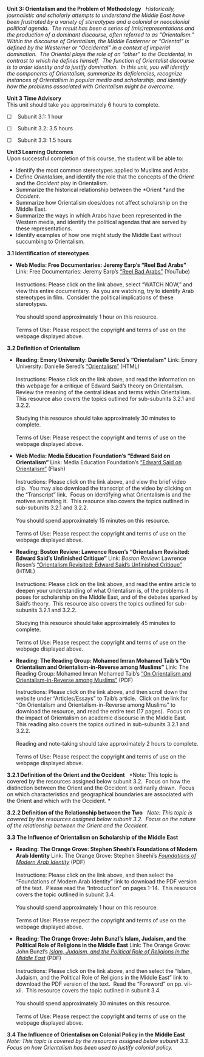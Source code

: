 **Unit 3: Orientalism and the Problem of Methodology** <span
id="3"></span> 
*Historically, journalistic and scholarly attempts to understand the
Middle East have been frustrated by a variety of stereotypes and a
colonial or neocolonial political agenda.  The result has been a series
of (mis)representations and the production of a dominant discourse,
often referred to as “Orientalism.”  Within the discourse of
Orientalism, the Middle Easterner or “Oriental” is defined by the
Westerner or “Occidental” in a context of imperial domination.  The
Oriental plays the role of an “other” to the Occidental, in contrast to
which he defines himself.  The function of Orientalist discourse is to
order identity and to justify domination.  In this unit, you will
identify the components of Orientalism, summarize its deficiencies,
recognize instances of Orientalism in popular media and scholarship, and
identify how the problems associated with Orientalism might be
overcome.*

**Unit 3 Time Advisory**  
This unit should take you approximately 6 hours to complete.  
  
 ☐    Subunit 3.1: 1 hour  
  
 ☐    Subunit 3.2: 3.5 hours  
  
 ☐    Subunit 3.3: 1.5 hours

**Unit3 Learning Outcomes**  
Upon successful completion of this course, the student will be able
to:  
-   Identify the most common stereotypes applied to Muslims and Arabs.
-   Define *Orientalism*, and identify the role that the concepts of
    the *Orient* and the *Occident* play in Orientalism. 
-   Summarize the historical relationship between the *Orient *and the
    *Occident*.
-   Summarize how Orientalism does/does not affect scholarship on the
    Middle East.
-   Summarize the ways in which Arabs have been represented in the
    Western media, and identify the political agendas that are served by
    these representations.
-   Identify examples of how one might study the Middle East without
    succumbing to Orientalism.

**3.1 Identification of stereotypes** <span id="3.1"></span> 
-   **Web Media: Free Documentaries: Jeremy Earp’s “Reel Bad Arabs”**
    Link: Free Documentaries: Jeremy Earp’s [“Reel Bad
    Arabs”](http://www.freedocumentaries.org/int.php?filmID=316)
    (YouTube)  
        
     Instructions: Please click on the link above, select “WATCH NOW,”
    and view this entire documentary.  As you are watching, try to
    identify Arab stereotypes in film.  Consider the political
    implications of these stereotypes.  
        
     You should spend approximately 1 hour on this resource.  
        
     Terms of Use: Please respect the copyright and terms of use on the
    webpage displayed above.

**3.2 Definition of Orientalism** <span id="3.2"></span> 
-   **Reading: Emory University: Danielle Sered’s “Orientalism”**
    Link: Emory University: Danielle Sered’s
    [“Orientalism”](http://www.english.emory.edu/Bahri/Orientalism.html)
    (HTML)  
        
     Instructions: Please click on the link above, and read the
    information on this webpage for a critique of Edward Said’s theory
    on Orientalism.  Review the meaning of the central ideas and terms
    within Orientalism.  This resource also covers the topics outlined
    for sub-subunits 3.2.1 and 3.2.2.  
        
     Studying this resource should take approximately 30 minutes to
    complete.  
        
     Terms of Use: Please respect the copyright and terms of use on the
    webpage displayed above.

-   **Web Media: Media Education Foundation’s “Edward Said on
    Orientalism”**
    Link: Media Education Foundation’s [“Edward Said on
    Orientalism”](http://www.mediaed.org/cgi-bin/commerce.cgi?preadd=action&key=403)
    (Flash)  
        
     Instructions: Please click on the link above, and view the brief
    video clip.  You may also download the transcript of the video by
    clicking on the “Transcript” link.  Focus on identifying what
    Orientalism is and the motives animating it.  This resource also
    covers the topics outlined in sub-subunits 3.2.1 and 3.2.2.  
        
     You should spend approximately 15 minutes on this resource.  
        
     Terms of Use: Please respect the copyright and terms of use on the
    webpage displayed above.

-   **Reading: Boston Review: Lawrence Rosen’s “Orientalism Revisited:
    Edward Said’s Unfinished Critique”**
    Link: *Boston Review*: Lawrence Rosen’s [“Orientalism Revisited:
    Edward Said’s Unfinished
    Critique”](https://web.archive.org/web/20120717002409/http://bostonreview.net/BR32.1/rosen.php)
    (HTML)  
        
     Instructions: Please click on the link above, and read the entire
    article to deepen your understanding of what Orientalism is, of the
    problems it poses for scholarship on the Middle East, and of the
    debates sparked by Said’s theory.  This resource also covers the
    topics outlined for sub-subunits 3.2.1 and 3.2.2.  
        
     Studying this resource should take approximately 45 minutes to
    complete.  
        
     Terms of Use: Please respect the copyright and terms of use on the
    webpage displayed above.

-   **Reading: The Reading Group: Mohamed Imran Mohamed Taib’s “On
    Orientalism and Orientalism-in-Reverse among Muslims”**
    Link: The Reading Group: Mohamed Imran Mohamed Taib’s [“On
    Orientalism and Orientalism-in-Reverse among
    Muslims”](http://www.thereadinggroup.sg/articles.htm) (PDF)  
      
     Instructions: Please click on the link above, and then scroll down
    the website under “Articles/Essays” to Taib’s article.  Click on the
    link for “On Orientalism and Orientalism-in-Reverse among Muslims”
    to download the resource, and read the entire text (17 pages). 
    Focus on the impact of Orientalism on academic discourse in the
    Middle East.  This reading also covers the topics outlined in
    sub-subunits 3.2.1 and 3.2.2.  
        
     Reading and note-taking should take approximately 2 hours to
    complete.  
        
     Terms of Use: Please respect the copyright and terms of use on the
    webpage displayed above.

**3.2.1 Definition of the Orient and the Occident** <span
id="3.2.1"></span> 
*Note: This topic is covered by the resources assigned below subunit
3.2.  Focus on how the distinction between the Orient and the Occident
is ordinarily drawn.  Focus on which characteristics and geographical
boundaries are associated with the Orient and which with the Occident. *

**3.2.2 Definition of the Relationship between the Two** <span
id="3.2.2"></span> 
*Note: This topic is covered by the resources assigned below subunit
3.2.  Focus on the nature of the relationship between the Orient and the
Occident.*

**3.3 The Influence of Orientalism on Scholarship of the Middle East**
<span id="3.3"></span> 
-   **Reading: The Orange Grove: Stephen Sheehi’s Foundations of Modern
    Arab Identity**
    Link: The Orange Grove: Stephen Sheehi’s *[Foundations of Modern
    Arab
    Identity](http://florida.theorangegrove.org/og/items/079a66de-df27-a87d-4946-095679fb5de4/1/)*
    (PDF)  
        
     Instructions: Please click on the link above, and then select the
    “Foundations of Modern Arab Identity” link to download the PDF
    version of the text.  Please read the “Introduction” on pages 1-14. 
    This resource covers the topic outlined in subunit 3.4.  
        
     You should spend approximately 1 hour on this resource.  
        
     Terms of Use: Please respect the copyright and terms of use on the
    webpage displayed above.

-   **Reading: The Orange Grove: John Bunzl’s Islam, Judaism, and the
    Political Role of Religions in the Middle East**
    Link: The Orange Grove: John Bunzl’s *[Islam, Judaism, and the
    Political Role of Religions in the Middle
    East](http://florida.theorangegrove.org/og/items/8d29a37b-10ae-a045-5769-ee79b139dcb3/1/)*
    (PDF)  
        
     Instructions: Please click on the link above, and then select the
    “Islam, Judaism, and the Political Role of Religions in the Middle
    East” link to download the PDF version of the text.  Read the
    “Foreword” on pp. vii-xii.  This resource covers the topic outlined
    in subunit 3.4.  
        
     You should spend approximately 30 minutes on this resource.  
        
     Terms of Use: Please respect the copyright and terms of use on the
    webpage displayed above.

**3.4 The Influence of Orientalism on Colonial Policy in the Middle
East** <span id="3.4"></span> 
*Note: This topic is covered by the resources assigned below subunit
3.3.  Focus on how Orientalism has been used to justify colonial
policy.*


